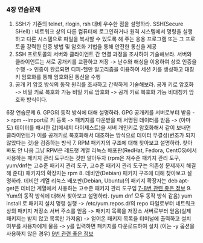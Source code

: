### 4장 연습문제
1. SSH가 기존의 telnet, rlogin, rsh 대비 우수한 점을 설명하라.
SSH(Secure SHell) : 네트워크 상의 다른 컴퓨터에 로그인하거나 원격 시스템에서 명령을 실행하고 다른 시스템으로 파일을 복사할 수 있도록 해 주는 응용 프로그램 또는 그 프로토콜
강력한 인증 방법 및 암호화 기법을 통해 안전한 통신을 제공
2. SSH 프로토콜의 서버와 클라이언트 간 연결 과정을 조사하여 기술해보라.
서버와 클라이언트는 서로 공개키를 교환하고 저장 -> 난수와 해싱을 이용하여 상호 인증을 수행 -> 인증이 완료되면 디피-헬만 알고리즘을 이용하여 세션 키를 생성하고 대칭 키 암호화를 통해 암호화된 통신을 수행
3. 공개 키 암호 방식의 동작 원리를 조사하고 간략하게 기술해보라.
공개 키로 암호화 -> 비밀 키로 복호화 가능
비밀 키로 암호화 -> 공개 키로 복호화 가능
비대칭키 암호화 방식이다.

6장 연습문제
6. GPG의 동작 방식에 대해 설명하라.
GPG 공개키를 서버로부터 받음 -> rpm --import로 키 등록 -> 패키지를 다운받을 때 서명된 데이터를 받음 -> (아마도) 데이터를 해시한 값(메세지 다이제스트)을 서버 개인키로 암호화해서 같이 보내면 클라이언트가 이를 공개키로 복호화해서 대조하는 방식으로 데이터 무결성(변조가 되지 않았다는 것)을 검증하는 방식
7. RPM 패키지의 구조에 대해 찾아보고 설명하라.
찾아봐도 안 나옴
그냥 RPM은 레드햇 계열 리눅스 배포판(RedHat, Fedora, CentOS)에서 사용하는 패키지 관리 도구라는 것만 알아두자 (rpm은 저수준 패키지 관리 도구, yum/dnf는 고수준 패키지 관리 도구, 고수준 패키지 관리 도구는 의존성 문제까지 해결해 준다)
패키지의 확장자는 rpm
8. 데비안(Debian) 패키지 구조에 대해 찾아보고 설명하라.
데비안 계열 리눅스 배포판(Debian, Ubuntu)의 패키지 확장자는 deb
apt-get은 데비안 계열에서 사용하는 고수준 패키지 관리 도구임
[7-8번 관련 좋은 정보](https://gamsungcoding.tistory.com/entry/Linux-%EB%A6%AC%EB%88%85%EC%8A%A4Linux-%ED%8C%A8%ED%82%A4%EC%A7%80-%EA%B4%80%EB%A6%AC%ED%95%98%EA%B8%B0)
9. Yum의 동작 방식에 대해서 찾아보고 설명하라.
(yum dnf 모두 동작 방식 같음)
yum install 로 패키지 설치 명령 실행 -> /etc/yum.repos.d/의 repo 파일로부터 네트워크 상의 패키지 저장소 서버 주소를 얻음 -> 패키지 목록을 저장소 서버로부터 얻음(실제 패키지는 받지 않고 목록만 가져옴) -> 얻어온 패키지 목록을 터미널에 출력하고 설치 여부를 사용자에게 물음 -> y를 입력하면 패키지를 다운로드하여 설치 (이는 -y 옵션을 사용하지 않은 경우)
[9번 관련 좋은 정보](https://dololak.tistory.com/332)